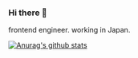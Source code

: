 ### Hi there 👋

frontend engineer. working in Japan.

[![Anurag's github stats](https://github-readme-stats.vercel.app/api?username=ushironoko)](https://github.com/anuraghazra/github-readme-stats)
